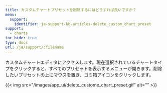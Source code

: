 ```yaml
---
title: カスタムチャートプリセットを削除するにはどうすれば良いですか？
menu:
  support:
    identifier: ja-support-kb-articles-delete_custom_chart_preset
support:
  - charts
toc_hide: true
type: docs
url: /ja/support/:filename
---
```

カスタムチャートエディタにアクセスします。現在選択されているチャートタイプをクリックすると、すべてのプリセットを表示するメニューが開きます。削除したいプリセットの上にマウスを置き、ゴミ箱アイコンをクリックします。

{{< img src="/images/app_ui/delete_custome_chart_preset.gif" alt="" >}}